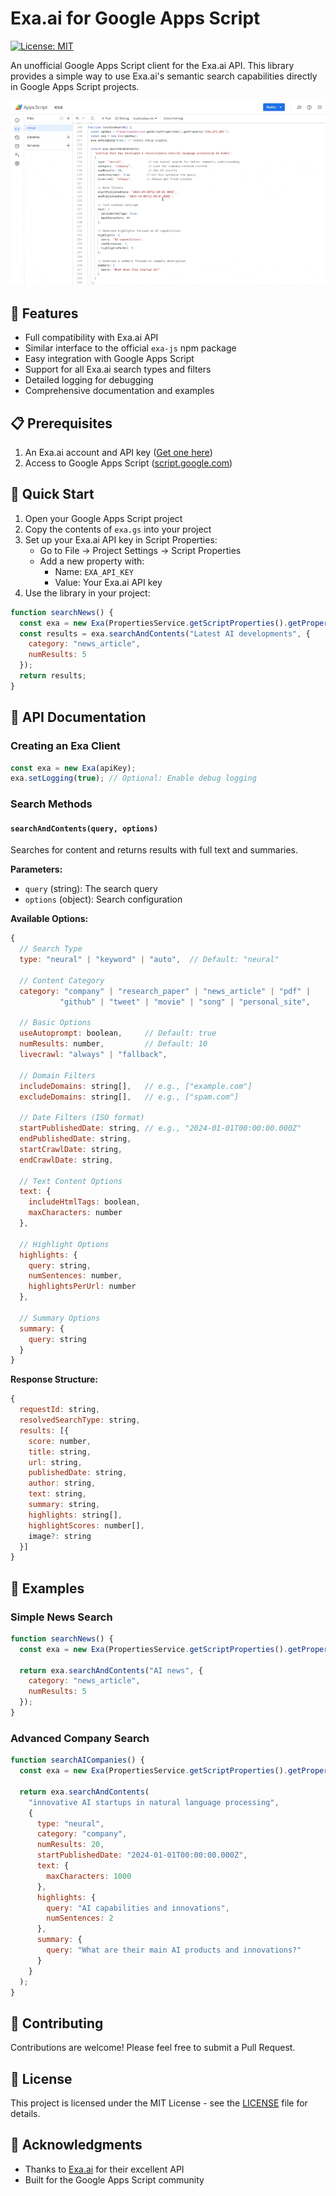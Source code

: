 # Exa.ai for Google Apps Script

[![License: MIT](https://img.shields.io/badge/License-MIT-yellow.svg)](https://opensource.org/licenses/MIT)

An unofficial Google Apps Script client for the Exa.ai API. This library provides a simple way to use Exa.ai's semantic search capabilities directly in Google Apps Script projects.

![Exa.ai Google Apps Script Demo](exa_ai_google_apps_script.gif)

## 🌟 Features

- Full compatibility with Exa.ai API
- Similar interface to the official `exa-js` npm package
- Easy integration with Google Apps Script
- Support for all Exa.ai search types and filters
- Detailed logging for debugging
- Comprehensive documentation and examples

## 📋 Prerequisites

1. An Exa.ai account and API key ([Get one here](https://exa.ai))
2. Access to Google Apps Script ([script.google.com](https://script.google.com))

## 🚀 Quick Start

1. Open your Google Apps Script project
2. Copy the contents of `exa.gs` into your project
3. Set up your Exa.ai API key in Script Properties:
   - Go to File -> Project Settings -> Script Properties
   - Add a new property with:
     - Name: `EXA_API_KEY`
     - Value: Your Exa.ai API key
4. Use the library in your project:

```javascript
function searchNews() {
  const exa = new Exa(PropertiesService.getScriptProperties().getProperty('EXA_API_KEY'));
  const results = exa.searchAndContents("Latest AI developments", {
    category: "news_article",
    numResults: 5
  });
  return results;
}
```

## 📖 API Documentation

### Creating an Exa Client

```javascript
const exa = new Exa(apiKey);
exa.setLogging(true); // Optional: Enable debug logging
```

### Search Methods

#### `searchAndContents(query, options)`

Searches for content and returns results with full text and summaries.

**Parameters:**

- `query` (string): The search query
- `options` (object): Search configuration

**Available Options:**

```javascript
{
  // Search Type
  type: "neural" | "keyword" | "auto",  // Default: "neural"
  
  // Content Category
  category: "company" | "research_paper" | "news_article" | "pdf" | 
           "github" | "tweet" | "movie" | "song" | "personal_site",
  
  // Basic Options
  useAutoprompt: boolean,     // Default: true
  numResults: number,         // Default: 10
  livecrawl: "always" | "fallback",
  
  // Domain Filters
  includeDomains: string[],   // e.g., ["example.com"]
  excludeDomains: string[],   // e.g., ["spam.com"]
  
  // Date Filters (ISO format)
  startPublishedDate: string, // e.g., "2024-01-01T00:00:00.000Z"
  endPublishedDate: string,
  startCrawlDate: string,
  endCrawlDate: string,
  
  // Text Content Options
  text: {
    includeHtmlTags: boolean,
    maxCharacters: number
  },
  
  // Highlight Options
  highlights: {
    query: string,
    numSentences: number,    
    highlightsPerUrl: number 
  },
  
  // Summary Options
  summary: {
    query: string
  }
}
```

**Response Structure:**

```javascript
{
  requestId: string,
  resolvedSearchType: string,
  results: [{
    score: number,
    title: string,
    url: string,
    publishedDate: string,
    author: string,
    text: string,
    summary: string,
    highlights: string[],
    highlightScores: number[],
    image?: string
  }]
}
```

## 📝 Examples

### Simple News Search

```javascript
function searchNews() {
  const exa = new Exa(PropertiesService.getScriptProperties().getProperty('EXA_API_KEY'));
  
  return exa.searchAndContents("AI news", {
    category: "news_article",
    numResults: 5
  });
}
```

### Advanced Company Search

```javascript
function searchAICompanies() {
  const exa = new Exa(PropertiesService.getScriptProperties().getProperty('EXA_API_KEY'));
  
  return exa.searchAndContents(
    "innovative AI startups in natural language processing",
    {
      type: "neural",
      category: "company",
      numResults: 20,
      startPublishedDate: "2024-01-01T00:00:00.000Z",
      text: {
        maxCharacters: 1000
      },
      highlights: {
        query: "AI capabilities and innovations",
        numSentences: 2
      },
      summary: {
        query: "What are their main AI products and innovations?"
      }
    }
  );
}
```

## 🤝 Contributing

Contributions are welcome! Please feel free to submit a Pull Request.

## 📄 License

This project is licensed under the MIT License - see the [LICENSE](LICENSE) file for details.

## 🙏 Acknowledgments

- Thanks to [Exa.ai](https://exa.ai) for their excellent API
- Built for the Google Apps Script community
